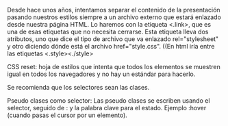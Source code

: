 Desde hace unos años, intentamos separar el contenido de la presentación pasando nuestros estilos siempre a un archivo externo que estará enlazado desde nuestra página HTML. Lo haremos con la etiqueta <.link>, que es una de esas etiquetas que no necesita cerrarse. Esta etiqueta lleva dos atributos, uno que dice el tipo de archivo que va enlazado rel="stylesheet" y otro diciendo dónde está el archivo href="style.css". ((En html iría entre las etiquetas <.style><./style>

CSS reset: hoja de estilos que intenta que todos los elementos se muestren igual en todos los navegadores y no hay un estándar para hacerlo.

Se recomienda que los selectores sean las clases.

Pseudo clases como selector: Las pseudo clases se escriben usando el selector, seguido de : y la palabra clave para el estado. Ejemplo :hover (cuando pasas el cursor por un elemento).
